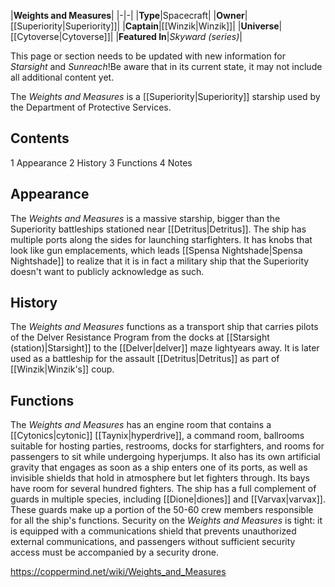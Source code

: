 |**Weights and Measures**|
|-|-|
|**Type**|Spacecraft|
|**Owner**|[[Superiority\|Superiority]]|
|**Captain**|[[Winzik\|Winzik]]|
|**Universe**|[[Cytoverse\|Cytoverse]]|
|**Featured In**|*Skyward (series)*|

This page or section needs to be updated with new information for *Starsight* and *Sunreach*!Be aware that in its current state, it may not include all additional content yet.

The *Weights and Measures* is a [[Superiority\|Superiority]] starship used by the Department of Protective Services.

## Contents

1 Appearance
2 History
3 Functions
4 Notes


## Appearance
The *Weights and Measures* is a massive starship, bigger than the Superiority battleships stationed near [[Detritus\|Detritus]]. The ship has multiple ports along the sides for launching starfighters. It has knobs that look like gun emplacements, which leads [[Spensa Nightshade\|Spensa Nightshade]] to realize that it is in fact a military ship that the Superiority doesn't want to publicly acknowledge as such.

## History
The *Weights and Measures* functions as a transport ship that carries pilots of the Delver Resistance Program from the docks at [[Starsight (station)\|Starsight]] to the [[Delver\|delver]] maze lightyears away. It is later used as a battleship for the assault [[Detritus\|Detritus]] as part of [[Winzik\|Winzik's]] coup.

## Functions
The *Weights and Measures* has an engine room that contains a [[Cytonics\|cytonic]] [[Taynix\|hyperdrive]], a command room, ballrooms suitable for hosting parties, restrooms, docks for starfighters, and rooms for passengers to sit while undergoing hyperjumps. It also has its own artificial gravity that engages as soon as a ship enters one of its ports, as well as invisible shields that hold in atmosphere but let fighters through. Its bays have room for several hundred fighters.
The ship has a full complement of guards in multiple species, including [[Dione\|diones]] and [[Varvax\|varvax]]. These guards make up a portion of the 50-60 crew members responsible for all the ship's functions. Security on the *Weights and Measures* is tight: it is equipped with a communications shield that prevents unauthorized external communications, and passengers without sufficient security access must be accompanied by a security drone.



https://coppermind.net/wiki/Weights_and_Measures